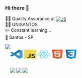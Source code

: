 ### Hi there 👋

👩‍💻 Quality Assurance at
  <a href="https://hexagon.pro/" target="_blank"><img align="center" alt="JS" height="38" width="80" src="https://i.ibb.co/7YfkSFY/logohx.png"></a>
<br>
👩‍🎓 UNISANTOS
<br>
✏️ Constant learning...
<br>
📍 Santos - SP

<div align="center">
  <a href="https://github.com/millenaaraujo">
  <img align='left' height="180em" src="https://github-readme-stats.vercel.app/api?username=millenaaraujo&show_icons=true&theme=dark&include_all_commits=true&count_private=true"/>
</div>
<div style="display: inline_block">
  <br>
  <img align="center" alt="JS" height="30" width="40" src="https://raw.githubusercontent.com/devicons/devicon/2ae2a900d2f041da66e950e4d48052658d850630/icons/vscode/vscode-original.svg">
  <img align="center" alt="JS" height="30" width="40" src="https://raw.githubusercontent.com/devicons/devicon/2ae2a900d2f041da66e950e4d48052658d850630/icons/javascript/javascript-original.svg">
  <img align="center" alt="React" height="30" width="40" src="https://raw.githubusercontent.com/devicons/devicon/2ae2a900d2f041da66e950e4d48052658d850630/icons/react/react-original.svg">
  <img align="center" alt="HTML" height="30" width="40" src="https://raw.githubusercontent.com/devicons/devicon/master/icons/html5/html5-original.svg">
  <img align="center" alt="CSS" height="30" width="40" src="https://raw.githubusercontent.com/devicons/devicon/master/icons/css3/css3-original.svg">
</div>
  
##
  
<div>
  <a href ="mailto:millenaaraujo-@outlook.com"><img src="https://img.shields.io/badge/Microsoft_Outlook-0078D4?style=for-the-badge&logo=microsoft-outlook&logoColor=white" target="_blank"></a>
  <a href="https://api.whatsapp.com/send?1=pt_BR&phone=5513991153585" target="_blank"><img src="https://img.shields.io/badge/WhatsApp-25D366?style=for-the-badge&logo=whatsapp&logoColor=white" target="_blank"></a>
  <a href="https://www.linkedin.com/in/mdsmillena" target="_blank"><img src="https://img.shields.io/badge/-LinkedIn-%230077B5?style=for-the-badge&logo=linkedin&logoColor=white" target="_blank"></a>
  
</div>
